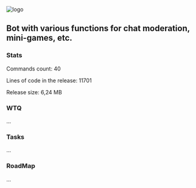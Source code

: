 <img 
    src="https://i.api.itzkitb.lol/butterbror/github_logo.png" 
    alt="logo"
/>

Bot with various functions for chat moderation, mini-games, etc.
---
### Stats
Commands count: 40

Lines of code in the release: 11701

Release size: 6,24 MB

### WTQ
...

### Tasks
...

### RoadMap
...
